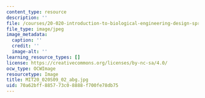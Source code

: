 ```yaml
---
content_type: resource
description: ''
file: /courses/20-020-introduction-to-biological-engineering-design-spring-2009/70a62bff885773c08888f700fe78db75_MIT20_020S09_02_abg.jpg
file_type: image/jpeg
image_metadata:
  caption: ''
  credit: ''
  image-alt: ''
learning_resource_types: []
license: https://creativecommons.org/licenses/by-nc-sa/4.0/
ocw_type: OCWImage
resourcetype: Image
title: MIT20_020S09_02_abg.jpg
uid: 70a62bff-8857-73c0-8888-f700fe78db75
---
```

